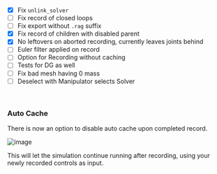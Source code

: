 - [x] Fix `unlink_solver`
- [ ] Fix record of closed loops
- [ ] Fix export without `.rag` suffix
- [x] Fix record of children with disabled parent
- [x] No leftovers on aborted recording, currently leaves joints behind
- [ ] Euler filter applied on record
- [ ] Option for Recording without caching
- [ ] Tests for DG as well
- [ ] Fix bad mesh having 0 mass
- [ ] Deselect with Manipulator selects Solver

<br>

### Auto Cache

There is now an option to disable auto cache upon completed record.

![image](https://user-images.githubusercontent.com/47274066/157860332-728c50ee-5156-4ce4-9d29-74634d4ec21c.png)

This will let the simulation continue running after recording, using your newly recorded controls as input.
